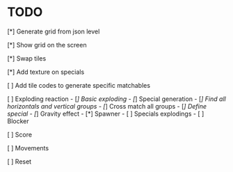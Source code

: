 # TODO

[*] Generate grid from json level

[*] Show grid on the screen

[*] Swap tiles

[*] Add texture on specials

[ ] Add tile codes to generate specific matchables

[ ] Exploding reaction
    - [*] Basic exploding
    - [*] Special generation
      - [*] Find all horizontals and vertical groups
      - [*] Cross match all groups
      - [*] Define special
    - [*] Gravity effect
    - [*] Spawner
    - [ ] Specials explodings
    - [ ] Blocker

[ ] Score

[ ] Movements

[ ] Reset
